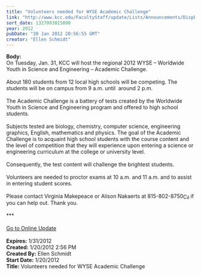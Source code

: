 ```yaml
---
title: "Volunteers needed for WYSE Academic Challenge"
link: "http://www.kcc.edu/FacultyStaff/update/Lists/Announcements/DispForm.aspx?ID=586"
sort_date: 1327093015000
year: 2012
pubDate: "20 Jan 2012 20:56:55 GMT"
creator: "Ellen Schmidt"
---
```


<div><b>Body:</b> <div class="ExternalClassE1CB1046A50D4206A34A02B29FEA49B2">
<div>
<div>On Tuesday, Jan. 31, KCC will host the regional 2012 WYSE – Worldwide Youth in Science and Engineering – Academic Challenge.</div>
<div> </div>
<div>About 180 students from 12 local high schools will be competing. The students will be on campus from 9 a.m. until  around 2 p.m.</div>
<div><br />The Academic Challenge is a battery of tests created by the Worldwide Youth in Science and Engineering program and offered to high school students.</div>
<div> </div>
<div>Subjects tested are biology, chemistry, computer science, engineering graphics, English, mathematics and physics. The goal of the Academic Challenge is to acquaint high school students with the course content and the level of competition that they will experience upon entering a science or engineering curriculum at the college or university level.</div>
<div> </div>
<div>Consequently, the test content will challenge the brightest students.</div>
<div><br />Volunteers are needed to proctor exams at 10 a.m. and 11 a.m. and to assist in entering student scores. </div>
<div> </div>
<div>Please contact Virginia Makepeace or Alison Nakaerts at <span style="white-space:nowrap" class="baec5a81-e4d6-4674-97f3-e9220f0136c1">815-802-8750<a style="border-bottom:medium none;position:static !important;border-left:medium none;margin:0px;width:16px;bottom:0px;display:inline;white-space:nowrap;float:none;height:16px;vertical-align:middle;overflow:hidden;border-top:medium none;top:0px;cursor:hand;right:0px;border-right:medium none;left:0px" title="Call: 815-802-8750" href="/Lists/KCCEvents/NewForm.aspx?RootFolder=/Lists/KCCEvents&amp;List=cadf16d8-0c2d-41f3-bbd2-38d7f00e1dbc&amp;Source=/_layouts/sitemanager.aspx?SmtContext%3DSPList%3acadf16d8-0c2d-41f3-bbd2-38d7f00e1dbc?S#"><img style="border-bottom:medium none;position:static !important;border-left:medium none;margin:0px;width:16px;bottom:0px;display:inline;white-space:nowrap;float:none;height:16px;vertical-align:middle;overflow:hidden;border-top:medium none;top:0px;cursor:hand;right:0px;border-right:medium none;left:0px" title="Call: 815-802-8750" /></a></span> if you can help out. Thank you.</div>
<div> </div>
<div>***</div>
<div> </div>
<div><a href="/FacultyStaff/update/Pages/dailyupdate.aspx">Go to Online Update</a></div>
<div> </div></div></div></div>
<div><b>Expires:</b> 1/31/2012</div>
<div><b>Created:</b> 1/20/2012 2:56 PM</div>
<div><b>Created By:</b> Ellen Schmidt</div>
<div><b>Start Date:</b> 1/20/2012</div>
<div><b>Title:</b> Volunteers needed for WYSE Academic Challenge</div>
